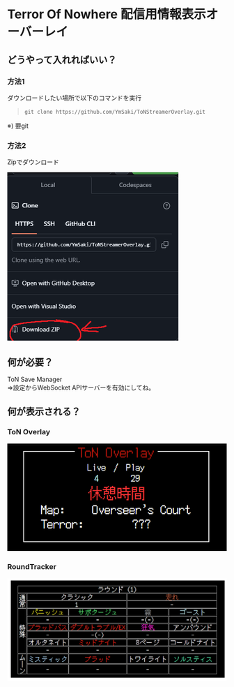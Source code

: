 # Terror Of Nowhere 配信用情報表示オーバーレイ
## どうやって入れればいい？
### 方法1
ダウンロードしたい場所で以下のコマンドを実行

> ```
> git clone https://github.com/YmSaki/ToNStreamerOverlay.git
> ```

※) 要git

### 方法2
Zipでダウンロード

![ダウンロードリンク](image/zip.png)

## 何が必要？
ToN Save Manager<br>
⇒設定からWebSocket APIサーバーを有効にしてね。

## 何が表示される？
### ToN Overlay
![ToN Overlay](image/Overlay.png)
### RoundTracker
![RoundTracker](image/roundTracker.png)
